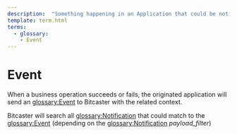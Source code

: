 ```yaml
---
description:  "Something happening in an Application that could be notified to users."
template: term.html
terms:
  - glossary: 
    - Event
---
```

# Event




When a business operation succeeds or fails, the originated application will send an <glossary:Event> to Bitcaster with the
related context.

Bitcaster will search all <glossary:Notification> that could match to the <glossary:Event>
(depending on the <glossary:Notification> _payload_filter_)
